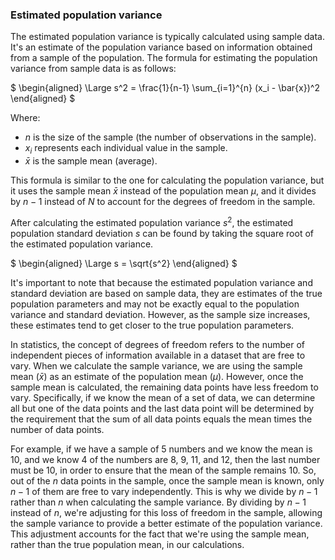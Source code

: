 ### Estimated population variance

The estimated population variance is typically calculated using sample data. It's an estimate of the population variance based on information obtained from a sample of the population. The formula for estimating the population variance from sample data is as follows:

$
\begin{aligned}
\Large s^2 = \frac{1}{n-1} \sum_{i=1}^{n} (x_i - \bar{x})^2
\end{aligned}
$

Where:
- $n$ is the size of the sample (the number of observations in the sample).
- $x_i$ represents each individual value in the sample.
- $\bar{x}$ is the sample mean (average).

This formula is similar to the one for calculating the population variance, but it uses the sample mean $\bar{x}$ instead of the population mean $\mu$, and it divides by $n-1$ instead of $N$ to account for the degrees of freedom in the sample.

After calculating the estimated population variance $s^2$, the estimated population standard deviation $s$ can be found by taking the square root of the estimated population variance.

$
\begin{aligned}
\Large s = \sqrt{s^2}
\end{aligned}
$

It's important to note that because the estimated population variance and standard deviation are based on sample data, they are estimates of the true population parameters and may not be exactly equal to the population variance and standard deviation. However, as the sample size increases, these estimates tend to get closer to the true population parameters.

In statistics, the concept of degrees of freedom refers to the number of independent pieces of information available in a dataset that are free to vary. When we calculate the sample variance, we are using the sample mean ($\bar{x}$) as an estimate of the population mean ($\mu$). However, once the sample mean is calculated, the remaining data points have less freedom to vary. Specifically, if we know the mean of a set of data, we can determine all but one of the data points and the last data point will be determined by the requirement that the sum of all data points equals the mean times the number of data points. 

For example, if we have a sample of 5 numbers and we know the mean is 10, and we know 4 of the numbers are 8, 9, 11, and 12, then the last number must be 10, in order to ensure that the mean of the sample remains 10. So, out of the $n$ data points in the sample, once the sample mean is known, only $n-1$ of them are free to vary independently. This is why we divide by $n-1$ rather than $n$ when calculating the sample variance. By dividing by $n-1$ instead of $n$, we're adjusting for this loss of freedom in the sample, allowing the sample variance to provide a better estimate of the population variance. This adjustment accounts for the fact that we're using the sample mean, rather than the true population mean, in our calculations.